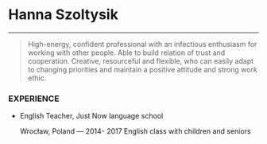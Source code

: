 # Hanna Szoltysik
---
> High-energy, confident professional with an infectious enthusiasm for working with other people. Able to build relation of trust and cooperation. Creative, resourceful and flexible, who can easily adapt to changing priorities and maintain a positive attitude and strong work ethic.

### EXPERIENCE
* English Teacher, Just Now language school
    
    Wrocław, Poland — 2014- 2017
    English class with children and seniors
